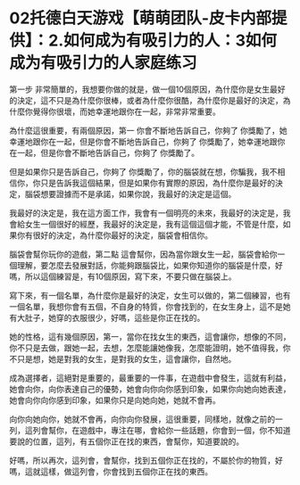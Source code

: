 # 02托德白天游戏【萌萌团队-皮卡内部提供】：2.如何成为有吸引力的人：3如何成为有吸引力的人家庭练习

第一步 非常簡單的，我想要你做的就是，做一個10個原因，為什麼你是女生最好的決定，這不只是為什麼你很棒，或者為什麼你很酷，為什麼你是最好的決定，為什麼你覺得你很壞，而她幸運地跟你在一起，非常非常重要。

為什麼這很重要，有兩個原因，第一 你會不斷地告訴自己，你夠了 你獎勵了，她幸運地跟你在一起，但是你會不斷地告訴自己，你夠了 你獎勵了，她幸運地跟你在一起，但是你會不斷地告訴自己，你夠了 你獎勵了。

但是如果你只是告訴自己，你夠了 你獎勵了，你的腦袋就在想，你騙我，我不相信你，你只是告訴我這個結果，但是如果你有實際的原因，為什麼你是最好的決定，腦袋想要證據而不是承諾，如果你說，我最好的決定是這個。

我最好的決定是，我在這方面工作，我會有一個明亮的未來，我最好的決定是，我會給女生一個很好的經歷，我最好的決定是，我有這個這個才能，不管是什麼，如果你有很好的決定，為什麼你最好的決定，腦袋會相信你。

腦袋會幫你玩你的遊戲，第二點 這會幫你，因為當你跟女生一起，腦袋會給你一個理解，要怎麼去發展對話，你能夠跟腦袋比，如果你知道你的腦袋是什麼，好嗎，所以這個練習是，有10個原因，寫下來，不要只做在腦袋上。

寫下來，有一個名單，為什麼你是最好的決定，女生可以做的，第二個練習，也有一個名單，我想你會有五個，不自身的特質，你會找到的，在女生身上，這不是她有大肚子，她穿的衣服很少，好嗎，這些是你正在找的。

她的性格，這有幾個原因，第一，當你在找女生的東西，這會讓你，想像的不同，你不只是去做，跟她一起，去想，怎麼能讓她像我，怎麼能證明，她不值得我，你不只是想，她是對我的女生，是對我的女生，這會讓你，自然地。

成為選擇者，這絕對是重要的，最重要的一件事，在遊戲中會發生，這就有利益，她會向你，向你表達自己的優勢，她會向你向你感到印象，如果你向她向她表達，她會向你向你感到印象，如果你只是向她向她，她就不會再。

向你向她向你，她就不會再，向你向你發展，這很重要，同樣地，就像之前的一列，這列會幫你，在遊戲中，專注在哪，會給你一些話題，你會到一個，你不知道要說的位置，這列，有五個你正在找的東西，會幫你，知道要說的。

好嗎，所以再次，這列會，會幫你，找到五個你正在找的，不屬於你的物質，好嗎，這就這樣，做這列會，你會找到五個你正在找的東西。